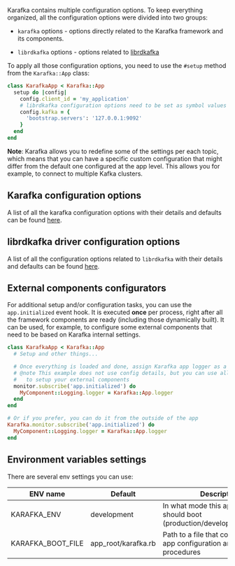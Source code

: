 Karafka contains multiple configuration options. To keep everything organized, all the configuration options were divided into two groups:

* `karafka` options - options directly related to the Karafka framework and its components.

* `librdkafka` options - options related to [librdkafka](https://github.com/edenhill/librdkafka/blob/master/CONFIGURATION.md)

To apply all those configuration options, you need to use the ```#setup``` method from the `Karafka::App` class:

```ruby
class KarafkaApp < Karafka::App
  setup do |config|
    config.client_id = 'my_application'
    # librdkafka configuration options need to be set as symbol values
    config.kafka = {
      'bootstrap.servers': '127.0.0.1:9092'
    }
  end
end
```

**Note**: Karafka allows you to redefine some of the settings per each topic, which means that you can have a specific custom configuration that might differ from the default one configured at the app level. This allows you for example, to connect to multiple Kafka clusters.

## Karafka configuration options

A list of all the karafka configuration options with their details and defaults can be found [here](https://github.com/karafka/karafka/blob/master/lib/karafka/setup/config.rb).

## librdkafka driver configuration options

A list of all the configuration options related to `librdkafka` with their details and defaults can be found [here](https://github.com/edenhill/librdkafka/blob/master/CONFIGURATION.md).

## External components configurators

For additional setup and/or configuration tasks, you can use the `app.initialized` event hook. It is executed **once** per process, right after all the framework components are ready (including those dynamically built). It can be used, for example, to configure some external components that need to be based on Karafka internal settings.

```ruby
class KarafkaApp < Karafka::App
  # Setup and other things...

  # Once everything is loaded and done, assign Karafka app logger as a MyComponent logger
  # @note This example does not use config details, but you can use all the config values
  #   to setup your external components
  monitor.subscribe('app.initialized') do
    MyComponent::Logging.logger = Karafka::App.logger
  end
end

# Or if you prefer, you can do it from the outside of the app
Karafka.monitor.subscribe('app.initialized') do
  MyComponent::Logging.logger = Karafka::App.logger
end
```

## Environment variables settings

There are several env settings you can use:

| ENV name          | Default | Description                                                                           |
|-------------------|-----------------|-------------------------------------------------------------------------------|
| KARAFKA_ENV       | development     | In what mode this application should boot (production/development/test/etc)   |
| KARAFKA_BOOT_FILE | app_root/karafka.rb | Path to a file that contains Karafka app configuration and booting procedures |
